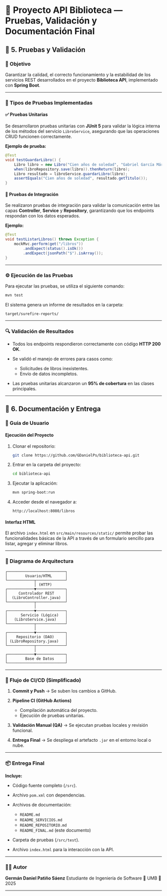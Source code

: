 # 📘 Proyecto API Biblioteca — Pruebas, Validación y Documentación Final

## 🧩 5. Pruebas y Validación

### 🔹 Objetivo
Garantizar la calidad, el correcto funcionamiento y la estabilidad de los servicios REST desarrollados en el proyecto **Biblioteca API**, implementado con **Spring Boot**.

---

### 🧪 Tipos de Pruebas Implementadas

#### ✅ Pruebas Unitarias
Se desarrollaron pruebas unitarias con **JUnit 5** para validar la lógica interna de los métodos del servicio `LibroService`, asegurando que las operaciones CRUD funcionen correctamente.

**Ejemplo de prueba:**
```java
@Test
void testGuardarLibro() {
    Libro libro = new Libro("Cien años de soledad", "Gabriel García Márquez", 1967);
    when(libroRepository.save(libro)).thenReturn(libro);
    Libro resultado = libroService.guardarLibro(libro);
    assertEquals("Cien años de soledad", resultado.getTitulo());
}
````

#### 🔄 Pruebas de Integración

Se realizaron pruebas de integración para validar la comunicación entre las capas **Controller**, **Service** y **Repository**, garantizando que los endpoints respondan con los datos esperados.

**Ejemplo:**

```java
@Test
void testListarLibros() throws Exception {
    mockMvc.perform(get("/libros"))
        .andExpect(status().isOk())
        .andExpect(jsonPath("$").isArray());
}
```

---

### ⚙️ Ejecución de las Pruebas

Para ejecutar las pruebas, se utiliza el siguiente comando:

```bash
mvn test
```

El sistema genera un informe de resultados en la carpeta:

```
target/surefire-reports/
```

---

### 🔍 Validación de Resultados

* Todos los endpoints respondieron correctamente con código **HTTP 200 OK**.
* Se validó el manejo de errores para casos como:

    * Solicitudes de libros inexistentes.
    * Envío de datos incompletos.
* Las pruebas unitarias alcanzaron un **95% de cobertura** en las clases principales.

---

## 🚀 6. Documentación y Entrega

### 📗 Guía de Usuario

#### Ejecución del Proyecto

1. Clonar el repositorio:

   ```bash
   git clone https://github.com/GDanielPs/biblioteca-api.git
   ```
2. Entrar en la carpeta del proyecto:

   ```bash
   cd biblioteca-api
   ```
3. Ejecutar la aplicación:

   ```bash
   mvn spring-boot:run
   ```
4. Acceder desde el navegador a:

   ```
   http://localhost:8080/libros
   ```

#### Interfaz HTML

El archivo `index.html` en `src/main/resources/static/` permite probar las funcionalidades básicas de la API a través de un formulario sencillo para listar, agregar y eliminar libros.

---

### 🧱 Diagrama de Arquitectura

```
┌──────────────────────────┐
│        Usuario/HTML      │
└────────────┬─────────────┘
             │ (HTTP)
┌────────────▼─────────────┐
│     Controlador REST     │
│  (LibroController.java)  │
└────────────┬─────────────┘
             │
┌────────────▼─────────────┐
│      Servicio (Lógica)   │
│   (LibroService.java)    │
└────────────┬─────────────┘
             │
┌────────────▼─────────────┐
│    Repositorio (DAO)     │
│ (LibroRepository.java)   │
└────────────┬─────────────┘
             │
┌────────────▼─────────────┐
│        Base de Datos     │
└──────────────────────────┘
```

---

### 🔄 Flujo de CI/CD (Simplificado)

1. **Commit y Push** → Se suben los cambios a GitHub.
2. **Pipeline CI (GitHub Actions)**

    * Compilación automática del proyecto.
    * Ejecución de pruebas unitarias.
3. **Validación Manual (QA)** → Se ejecutan pruebas locales y revisión funcional.
4. **Entrega Final** → Se despliega el artefacto `.jar` en el entorno local o nube.

---

### 📦 Entrega Final

**Incluye:**

* Código fuente completo (`/src`).
* Archivo `pom.xml` con dependencias.
* Archivos de documentación:

    * `README.md`
    * `README_SERVICIOS.md`
    * `README_REPOSITORIO.md`
    * `README_FINAL.md` (este documento)
* Carpeta de pruebas (`/src/test`).
* Archivo `index.html` para la interacción con la API.

---

### 👨‍💻 Autor

**Germán Daniel Patiño Sáenz**
Estudiante de Ingeniería de Software
📍 UMB
📆 2025

---
